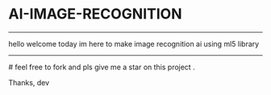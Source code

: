 # AI-IMAGE-RECOGNITION
<hr>
hello welcome today im here to make image recognition ai using ml5 library
<hr>
# feel free to fork
and pls give me a star on this project . 

Thanks,
dev
